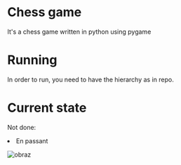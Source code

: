 # Chess game
It's a chess game written in python using pygame

# Running
In order to run, you need to have the hierarchy as in repo.

# Current state
Not done: <br> 
<li>En passant

  ![obraz](https://user-images.githubusercontent.com/51295604/168878557-ac54f754-e497-4bee-af69-1100f9dcac0b.png)

